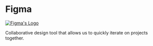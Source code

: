 # Figma

[![Figma's Logo][producti]][product]

Collaborative design tool that allows us to quickly iterate on projects together.

[product]: https://www.figma.com/
[producti]: https://cdn.worldvectorlogo.com/logos/figma-1.svg

